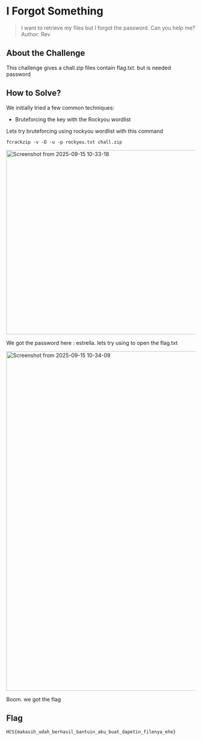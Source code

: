 # I Forgot Something
> I want to retrieve my files but I forgot the password. Can you help me?
  Author: Rev

## About the Challenge
This challenge gives a chall.zip files contain flag.txt. but is needed password

## How to Solve?

We initially tried a few common techniques:

- Bruteforcing the key with the Rockyou wordlist

Lets try bruteforcing using rockyou wordlist with this command

```
fcrackzip -v -D -u -p rockyou.txt chall.zip

```
<img width="746" height="489" alt="Screenshot from 2025-09-15 10-33-18" src="https://github.com/user-attachments/assets/9abd5d4a-28f1-4f63-af5d-b427ebd485d8" />

We got the password here : estrella. lets try using to open the flag.txt

<img width="911" height="901" alt="Screenshot from 2025-09-15 10-34-09" src="https://github.com/user-attachments/assets/bf4df688-9b68-4cc0-89d6-1bab111ca483" />

Boom. we got the flag

## Flag
```
HCS{makasih_udah_berhasil_bantuin_aku_buat_dapetin_filenya_ehe}
```
